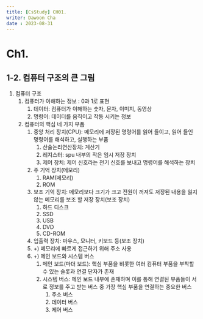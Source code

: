 ```yaml
---
title: [CsStudy] CH01.
writer: Dawoon Cha
date : 2023-08-31
---
```

# Ch1.

## 1-2. 컴퓨터 구조의 큰 그림

1. 컴퓨터 구조
    1. 컴퓨터가 이해하는 정보 : 0과 1로 표현
        1. 데이터: 컴퓨터가 이해하는 숫자, 문자, 이미지, 동영상
        2. 명령어: 데이터를 움직이고 작동 시키는 정보
    2. 컴퓨터의 핵심 네 가지 부품
        1. 중앙 처리 장치(CPU): 메모리에 저장된 명령어를 읽어 들이고, 읽어 들인 명령어를 해석하고, 실행하는 부품
            1. 산술논리연산장치: 계산기
            2. 레지스터: spu 내부의 작은 임시 저장 장치
            3. 제어 장치: 제어 신호라는 전기 신호를 보내고 명령어를 해석하는 장치
        2. 주 기억 장치(메모리)
            1. RAM(메모리)
            2. ROM
        3. 보조 기억 장치: 메모리보다 크기가 크고 전원이 꺼져도 저장된 내용을 잃지 않는 메모리를 보조 할 저장 장치(보조 장치)
            1. 하드 디스크
            2. SSD
            3. USB
            4. DVD
            5. CD-ROM
        4. 입출력 장치: 마우스, 모니터, 키보드 등(보조 장치)
        5. +) 메모리에 빠르게 접근하기 위해 주소 사용
        6. +) 메인 보드와 시스템 버스
            1. 메인 보드(마더 보드): 핵심 부품을 비롯한 여러 컴퓨터 부품을 부착할 수 있는 슬롯과 연결 단자가 존재
            2. 시스템 버스: 메인 보드 내부에 존재하며 이를 통해 연결된 부품들이 서로 정보를 주고 받는 버스 중 가장 핵심 부품을 연결하는 중요한 버스
                1. 주소 버스
                2. 데이터 버스
                3. 제어 버스
